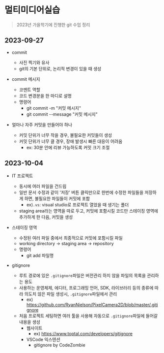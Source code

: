 # 멀티미디어실습

> 2023년 가을학기에 진행한 git 수업 정리

## 2023-09-27
- commit
    - 사진 찍기와 유사
    - git의 기본 단위로, 논리적 변경이 있을 때 생성

- commit 메시지
    - 코멘트 역할
    - 코드 변경분을 한 마디로 설명
    - 명령어
        - git commit -m "커밋 메시지"
        - git commit --message "커밋 메시지"

- 얼마나 자주 커밋을 만들어야 하나
    - 커밋 단위가 너무 작을 경우, 불필요한 커밋들이 생성
    - 커밋 단위가 너무 클 경우, 장애 발생시 빠른 대응이 어려움
        - ex: 30분 안에 리뷰 가능하도록 커밋 크기 조절
 
## 2023-10-04
- IT 프로젝트
    - 동시에 여러 파일을 건드림
    - 일반 문서 수정과 같이 '저장' 버튼 클릭만으로 한번에 수정한 파일들을 저장하게 하면, 불필요한 파일들이 커밋에 포함
        - ex)`.vs`: visual studio로 프로젝트 열었을 때 생기는 폴더
    - staging area라는 영역을 따로 두고, 커밋에 포함시킬 코드만 스테이징 영역에 추가하게 한 다음, 커밋을 생성

- 스테이징 영역
    - 수정된 여러 파일 중에서 최종적으로 커밋에 포함시킬 파일
    - working directory -> staging area -> repository
    - 명령어
        - git add 파일명

- gitignore
    - 루트 경로에 있은 `.gitignore`파일은 버전관리 하지 않을 파일의 목록을 관리하는 용도
    - 사용하는 운영체제, 에디터, 프로그래밍 언어, SDK, 라이브러리 등의 종류에 따라 의도치 않은 파일 생성시, `.gitignore`파일에서 관리
        - ex) https://github.com/RyanNielson/PixelCamera2D/blob/master/.gitignore
    - 처음 프로젝트 세팅하면 여러 툴을 사용해 자동으로 `.gitignore`파일에 들어갈 내용을 생성
        - 웹사이트
            - ex) https://www.toptal.com/developers/gitignore
        - VSCode 익스텐션
            - gitignore by CodeZombie
